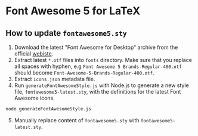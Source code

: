 # Font Awesome 5 for LaTeX

## How to update `fontawesome5.sty`

1. Download the latest "Font Awesome for Desktop" archive from the official [webiste](https://fontawesome.com/download).
2. Extract latest `*.otf` files into `fonts` directory. Make sure that you replace all spaces with hyphen, e.g `Font Awesome 5 Brands-Regular-400.otf` should become `Font-Awesome-5-Brands-Regular-400.otf`.
3. Extract `icons.json` metadata file.
4. Run `generateFontAwesomeStyle.js` with Node.js to generate a new style file, `fontawesome5-latest.sty`, with the definitions for the latest Font Awesome icons.
```bash
node generateFontAwesomeStyle.js
```
5. Manually replace content of `fontawesome5.sty` with `fontawesome5-latest.sty`.